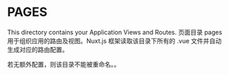 # PAGES

This directory contains your Application Views and Routes.
页面目录 pages 用于组织应用的路由及视图。Nuxt.js 框架读取该目录下所有的 .vue 文件并自动生成对应的路由配置。

若无额外配置，则该目录不能被重命名。。

